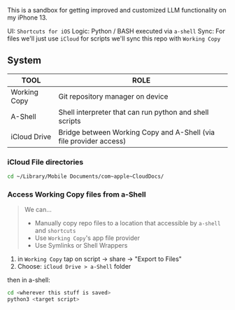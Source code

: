 This is a sandbox for getting improved and customized LLM functionality on my iPhone 13.

UI: `Shortcuts for iOS`
Logic: Python / BASH executed via `a-shell`
Sync: For files we'll just use `iCloud` for scripts we'll sync this repo with `Working Copy`

## System  

| TOOL         | ROLE                                                               |
|--------------|--------------------------------------------------------------------|
| Working Copy | Git repository manager on device                                   |
| A-Shell      | Shell interpreter that can run python and shell scripts            |
| iCloud Drive | Bridge between Working Copy and A-Shell (via file provider access) |

### iCloud File directories  

```bash
cd ~/Library/Mobile Documents/com~apple~CloudDocs/
```

### Access Working Copy files from a-Shell

> We can...
> - Manually copy repo files to a location that accessible by `a-shell` and `shortcuts`
> - Use `Working Copy`'s app file provider
> - Use Symlinks or Shell Wrappers
 
1. in `Working Copy` tap on script -> share -> "Export to Files"
2. Choose: `iCloud Drive > a-Shell` folder

then in a-shell:
```bash
cd <wherever this stuff is saved>
python3 <target script>
```
